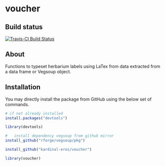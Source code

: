 voucher
========

Build status
------------

[![Travis-CI Build Status](https://travis-ci.org/kardinal-eros/voucher.svg?branch=master)](https://travis-ci.org/kardinal-eros/voucher)
<!-- [![CRAN_Status_Badge](http://www.r-pkg.org/badges/version/voucher)](http://cran.r-project.org/package=voucher) -->

About
-----

Functions to typeset herbarium labels using LaTex from data extracted from a data frame or Vegsoup object.

Installation
------------

You may directly install the package from GitHub using the below set of commands.

```R
# if not already installed
install.packages("devtools")

library(devtools)

#	install dependency vegsoup from github mirror
install_github("rforge/vegsoup/pkg")

install_github("kardinal-eros/voucher")

library(voucher)
```
